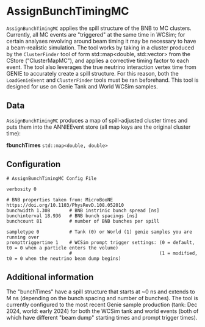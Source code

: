 # AssignBunchTimingMC

`AssignBunchTimingMC` applies the spill structure of the BNB to MC clusters. Currently, all MC events are "triggered" at the same time in WCSim; for certain analyses revolving around beam timing it may be necessary to have a beam-realistic simulation. The tool works by taking in a cluster produced by the `ClusterFinder` tool of form std::map<double, std::vector<MCHit>> from the CStore ("ClusterMapMC"), and applies a corrective timing factor to each event. The tool also leverages the true neutrino interaction vertex time from GENIE to accurately create a spill structure. For this reason, both the `LoadGenieEvent` and `ClusterFinder` tools must be ran beforehand. This tool is designed for use on Genie Tank and World WCSim samples. 

## Data

`AssignBunchTimingMC` produces a map of spill-adjusted cluster times and puts them into the ANNIEEvent store (all map keys are the original cluster time):

**fbunchTimes**  `std::map<double, double>`


## Configuration
```
# AssignBunchTimingMC Config File

verbosity 0

# BNB properties taken from: MicroBooNE https://doi.org/10.1103/PhysRevD.108.052010
bunchwidth 1.308       # BNB instrinic bunch spread [ns]
bunchinterval 18.936   # BNB bunch spacings [ns]
bunchcount 81          # number of BNB bunches per spill

sampletype 0           # Tank (0) or World (1) genie samples you are running over
prompttriggertime 1    # WCSim prompt trigger settings: (0 = default, t0 = 0 when a particle enters the volume)
                       #                                (1 = modified, t0 = 0 when the neutrino beam dump begins)
```


## Additional information

The "bunchTimes" have a spill structure that starts at ~0 ns and extends to M ns (depending on the bunch spacing and number of bunches). The tool is currently configured to the most recent Genie sample production (tank: Dec 2024, world: early 2024) for both the WCSim tank and world events (both of which have different "beam dump" starting times and prompt trigger times).
